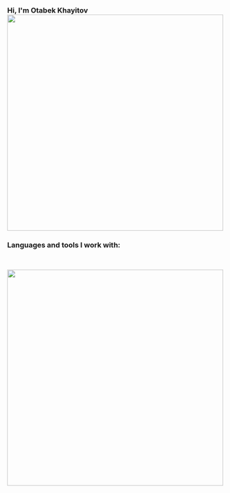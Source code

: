 ### Hi, I'm Otabek Khayitov <img src="https://media3.giphy.com/media/gM5qFksULw54NMWyry/giphy.gif?cid=ecf05e47745xq4b60s4m97id3zppy69p8or8tf21zco3pyms&ep=v1_stickers_search&rid=giphy.gif&ct=s" width="500px">
### Languages and tools I work with:  
<br/>
<code> <img src="https://t4.ftcdn.net/jpg/03/58/42/75/360_F_358427509_EFpw8u9515zgHy6cPHsOJaCz3ueNts5y.jpg" width="500px"> <code/>
